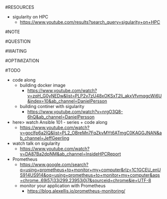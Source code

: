#RESOURCES
* sigularity on HPC
    * https://www.youtube.com/results?search_query=sigularity+on+HPC

#NOTE

#QUESTION

#WAITING

#OPTIMIZATION

#TODO
* code along
    * building docker image
        * https://www.youtube.com/watch?v=zqH_G0yNEDw&list=PLP2v7zU48xOKSxT2li_akxVfvmqgcWi6U&index=10&ab_channel=DanielPersson 
    * building continer with sigularity
        * https://www.youtube.com/watch?v=nrgO3Q8-6hQ&ab_channel=DanielPersson
* here> watch Ansible 101 - series  + code along
    * https://www.youtube.com/watch?v=goclfp6a2IQ&list=PL2_OBreMn7FqZkvMYt6ATmgC0KAGGJNAN&ab_channel=JeffGeerling
* watch talk on sigularity
    * https://www.youtube.com/watch?v=DA87Ba2dpNM&ab_channel=InsideHPCReport 
* Prometheus
    * https://www.google.com/search?q=using+prometheus+to+monitor+my+computer&rlz=1C1GCEU_enUS914US914&oq=using+prometheus+to+monitor+my+computer&aqs=chrome..69i57j33i299.23953j0j7&sourceid=chrome&ie=UTF-8
    * monitor your application with Prometheus 
        * https://blog.alexellis.io/prometheus-monitoring/
